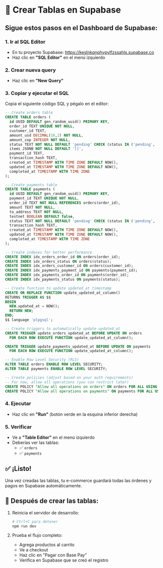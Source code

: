 # 📝 Crear Tablas en Supabase

## Sigue estos pasos en el Dashboard de Supabase:

### 1. Ir al SQL Editor
- En tu proyecto Supabase: https://keslnkqnphypylfzssahls.supabase.co
- Haz clic en **"SQL Editor"** en el menú izquierdo

### 2. Crear nueva query
- Haz clic en **"New Query"**

### 3. Copiar y ejecutar el SQL
Copia el siguiente código SQL y pégalo en el editor:

```sql
-- Create orders table
CREATE TABLE orders (
  id UUID DEFAULT gen_random_uuid() PRIMARY KEY,
  order_id TEXT UNIQUE NOT NULL,
  customer_id TEXT,
  amount_usd DECIMAL(10,2) NOT NULL,
  amount_cop INTEGER NOT NULL,
  status TEXT NOT NULL DEFAULT 'pending' CHECK (status IN ('pending', 'completed', 'failed', 'expired')),
  items JSONB NOT NULL DEFAULT '[]',
  payment_id TEXT,
  transaction_hash TEXT,
  created_at TIMESTAMP WITH TIME ZONE DEFAULT NOW(),
  updated_at TIMESTAMP WITH TIME ZONE DEFAULT NOW(),
  completed_at TIMESTAMP WITH TIME ZONE
);

-- Create payments table
CREATE TABLE payments (
  id UUID DEFAULT gen_random_uuid() PRIMARY KEY,
  payment_id TEXT UNIQUE NOT NULL,
  order_id TEXT NOT NULL REFERENCES orders(order_id),
  amount TEXT NOT NULL,
  to_address TEXT NOT NULL,
  testnet BOOLEAN DEFAULT false,
  status TEXT NOT NULL DEFAULT 'pending' CHECK (status IN ('pending', 'completed', 'failed')),
  transaction_hash TEXT,
  created_at TIMESTAMP WITH TIME ZONE DEFAULT NOW(),
  updated_at TIMESTAMP WITH TIME ZONE DEFAULT NOW(),
  completed_at TIMESTAMP WITH TIME ZONE
);

-- Create indexes for better performance
CREATE INDEX idx_orders_order_id ON orders(order_id);
CREATE INDEX idx_orders_status ON orders(status);
CREATE INDEX idx_orders_customer_id ON orders(customer_id);
CREATE INDEX idx_payments_payment_id ON payments(payment_id);
CREATE INDEX idx_payments_order_id ON payments(order_id);
CREATE INDEX idx_payments_status ON payments(status);

-- Create function to update updated_at timestamp
CREATE OR REPLACE FUNCTION update_updated_at_column()
RETURNS TRIGGER AS $$
BEGIN
  NEW.updated_at = NOW();
  RETURN NEW;
END;
$$ language 'plpgsql';

-- Create triggers to automatically update updated_at
CREATE TRIGGER update_orders_updated_at BEFORE UPDATE ON orders
  FOR EACH ROW EXECUTE FUNCTION update_updated_at_column();

CREATE TRIGGER update_payments_updated_at BEFORE UPDATE ON payments
  FOR EACH ROW EXECUTE FUNCTION update_updated_at_column();

-- Enable Row Level Security (RLS)
ALTER TABLE orders ENABLE ROW LEVEL SECURITY;
ALTER TABLE payments ENABLE ROW LEVEL SECURITY;

-- Create policies (adjust based on your auth requirements)
-- For now, allow all operations (you can restrict later)
CREATE POLICY "Allow all operations on orders" ON orders FOR ALL USING (true);
CREATE POLICY "Allow all operations on payments" ON payments FOR ALL USING (true);
```

### 4. Ejecutar
- Haz clic en **"Run"** (botón verde en la esquina inferior derecha)

### 5. Verificar
- Ve a **"Table Editor"** en el menú izquierdo
- Deberías ver las tablas:
  - ✅ `orders`
  - ✅ `payments`

## ✅ ¡Listo!

Una vez creadas las tablas, tu e-commerce guardará todas las órdenes y pagos en Supabase automáticamente.

## 🚀 Después de crear las tablas:

1. Reinicia el servidor de desarrollo:
   ```bash
   # Ctrl+C para detener
   npm run dev
   ```

2. Prueba el flujo completo:
   - Agrega productos al carrito
   - Ve a checkout
   - Haz clic en "Pagar con Base Pay"
   - Verifica en Supabase que se creó el registro
